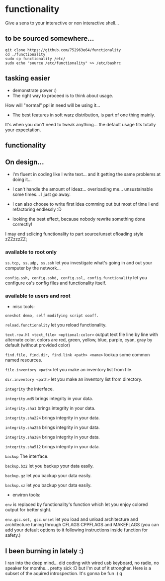 # functionality
Give a sens to your interactive or non interactive shell...


## to be sourced somewhere...
```shell
git clone https://github.com/752963e64/functionality
cd ./functionality
sudo cp functionality /etc/
sudo echo "source /etc/functionality" >> /etc/bashrc
```

## tasking easier
- demonstrate power :)
- The right way to proceed is to think about usage.

How will "normal" ppl in need will be using it...
- The best features in soft warz distribution, is part of one thing mainly.

It's when you don't need to tweak anything... the default usage fits totally your expectation.


## functionality

## On design...
- I'm fluent in coding like I write text... and It getting the same problems at doing it...

- I can't handle the amount of ideaz... overloading me... unsustainable some times... I just go away.

- I can also choose to write first idea comming out but most of time I end refactoring endlessly :D

- looking the best effect, because nobody rewrite something done correctly!

I may end sclicing functionality to part source/unset ofloading style zZZzzzZZ;


### available to root only

```ss.tcp, ss.udp, ss.ssh``` let you investigate what's going in and out your computer by the network...

```config.ssh, config.sshd, config.ssl, config.functionality``` let you configure os's config files and functionality itself.


### available to users and root
- misc tools:

```oneshot demo, self modifying script oooff.```

```reload.functionality``` let you reload functionality.

```text.row.hl <text_file> <optional:color>``` output text file line by line with alternate color.
colors are red, green, yellow, blue, purple, cyan, gray by default (without provided color)

```find.file, find.dir, find.link <path> <name>``` lookup some common named resources.

```file.inventory <path>``` let you make an inventory list from file.

```dir.inventory <path>``` let you make an inventory list from directory.

```integrity``` the interface.

```integrity.md5``` brings integrity in your data.

```integrity.sha1``` brings integrity in your data.

```integrity.sha224``` brings integrity in your data.

```integrity.sha256``` brings integrity in your data.

```integrity.sha384``` brings integrity in your data.

```integrity.sha512``` brings integrity in your data.

```backup``` The interface.

```backup.bz2``` let you backup your data easily.

```backup.gz``` let you backup your data easily.

```backup.xz``` let you backup your data easily.

- environ tools:

```env``` is replaced by functionality's function which let you enjoy colored output for better sight.

```env.gcc.set, gcc.unset``` let you load and unload architecture and architecture tuning through CFLAGS CPPFLAGS and MAKEFLAGS
(you can add your default options to it following instructions inside function for safety.)
 

## I been burning in lately :)
I ran into the deep mind... did coding with wired usb keyboard, no radio, no speaker for months...
pretty sick :D but I'm out of it strongher. Here is a subset of the aquired introspection.
It's gonna be fun :)
q

